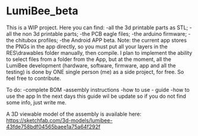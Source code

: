 # LumiBee_beta

This is a WIP project.
Here you can find:
-all the 3d printable parts as STL;
-all the non 3d printable parts;
-the PCB eagle files;
-the arduino firmware;
-the chitubox profiles;
-the Android APP beta. Note: the current app stores the PNGs in the app directly, so you must put all your layers in the
RES\drawables folder manually, then compile. I plan to implement the ability to select files from a folder 
from the App, but at the moment, all the LumiBee development (hardware, software, firmware, app and all the testing) is done by 
ONE single person (me) as a side project, for free. So feel free to contribute.

To do:
-complete BOM
-assembly instructions
-how to use - guide
-how to use the app
In the next days this guide wil be update so if you do not find some info, just write me.

A 3D viewable model of the assembly is available here:
https://sketchfab.com/3d-models/lumibee-43fde758bdf04565baee1a75a64f292f


